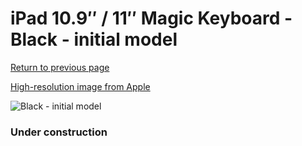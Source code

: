 # iPad 10.9″ / 11″ Magic Keyboard - Black - initial model

[Return to previous page](/ipad_pro4)

[High-resolution image from Apple](https://store.storeimages.cdn-apple.com/8756/as-images.apple.com/is/MXQT2?wid=4500&hei=4500&fmt=png)

<div style="width: 384px"><img src="/everysource/MXQT2.png" alt="Black - initial model"></div>

### Under construction
